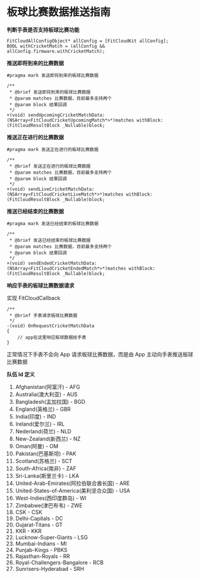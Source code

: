 # 板球比赛数据推送指南

**判断手表是否支持板球比赛功能**

```objc
FitCloudAllConfigObject* allConfig = [FitCloudKit allConfig];
BOOL withCricketMatch = (allConfig && allConfig.firmware.withCricketMatch);

```

**推送即将到来的比赛数据**

```objc
#pragma mark 发送即将到来的板球比赛数据

/**
 * @brief 发送即将到来的板球比赛数据
 * @param matches 比赛数据，目前最多支持两个
 * @param block 结果回调
 */
+(void) sendUpcomingCricketMatchData:(NSArray<FitCloudCricketUpcomingMatch*>*)matches withBlock:(FitCloudResultBlock _Nullable)block;

```

**推送正在进行的比赛数据**

```objc
#pragma mark 发送正在进行的板球比赛数据

/**
 * @brief 发送正在进行的板球比赛数据
 * @param matches 比赛数据，目前最多支持两个
 * @param block 结果回调
 */
+(void) sendLiveCricketMatchData:(NSArray<FitCloudCricketLiveMatch*>*)matches withBlock:(FitCloudResultBlock _Nullable)block;

```

**推送已经结束的比赛数据**

```objc
#pragma mark 发送已经结束的板球比赛数据

/**
 * @brief 发送已经结束的板球比赛数据
 * @param matches 比赛数据，目前最多支持两个
 * @param block 结果回调
 */
+(void) sendEndedCricketMatchData:(NSArray<FitCloudCricketEndedMatch*>*)matches withBlock:(FitCloudResultBlock _Nullable)block;

```

**响应手表的板球比赛数据请求**

实现 FitCloudCallback

```objc
/**
 * @brief 手表请求板球比赛数据
 */
-(void) OnRequestCricketMatchData
{
    // app在这里响应板球数据给手表
}
```

正常情况下手表不会向 App 请求板球比赛数据，而是由 App 主动向手表推送板球比赛数据

**队伍 Id 定义**

1. Afghanistan(阿富汗) - AFG
2. Australia(澳大利亚) - AUS
3. Bangladesh(孟加拉国) - BGD
4. England(英格兰) - GBR
5. India(印度) - IND
6. Ireland(爱尔兰) - IRL
7. Nederland(荷兰) - NLD
8. New-Zealand(新西兰) - NZ
9. Oman(阿曼) - OM
10. Pakistan(巴基斯坦) - PAK
11. Scotland(苏格兰) - SCT
12. South-Africa(南非) - ZAF
13. Sri-Lanka(斯里兰卡) - LKA
14. United-Arab-Emirates(阿拉伯联合酋长国) - ARE
15. United-States-of-America(美利坚合众国) - USA
16. West-Indies(西印度群岛) - WI
17. Zimbabwe(津巴布韦) - ZWE
18. CSK - CSK
19. Delhi-Capitals - DC
20. Gujarat-Titans - GT
21. KKR - KKR
22. Lucknow-Super-Giants - LSG
23. Mumbai-Indians - MI
24. Punjab-Kings - PBKS
25. Rajasthan-Royals - RR
26. Royal-Challengers-Bangalore - RCB
27. Sunrisers-Hyderabad - SRH
